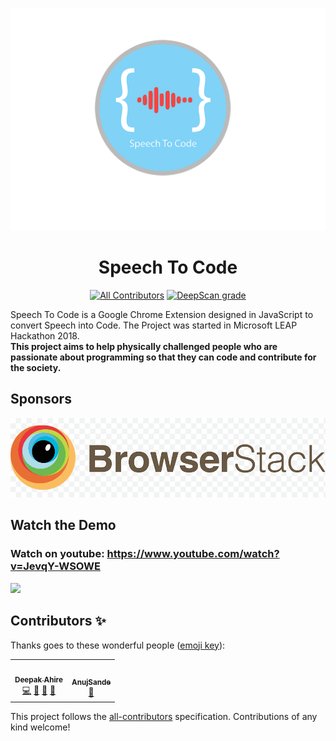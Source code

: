 <p align="center">
<img src="https://github.com/adeepak7/Speech-To-Code/blob/master/Icons/Speech%20To%20Code(128x128).png"><h1 align="center">Speech To Code</h1>
</p>

<!-- ALL-CONTRIBUTORS-BADGE:START - Do not remove or modify this section -->
<p align="center">
  <a href="#contributors-"><img src="https://img.shields.io/badge/all_contributors-2-orange.svg?style=flat-square" alt="All Contributors"></a>
  <a href="https://deepscan.io/dashboard#view=project&amp;tid=9637&amp;pid=12224&amp;bid=186007"><img src="https://deepscan.io/api/teams/9637/projects/12224/branches/186007/badge/grade.svg" alt="DeepScan grade"></a>
</p>  
<!-- ALL-CONTRIBUTORS-BADGE:END -->

Speech To Code is a Google Chrome Extension designed in JavaScript to convert Speech into Code. The Project was started in Microsoft LEAP Hackathon 2018.<br/><strong>This project aims to help physically challenged people who are passionate about programming so that they can code and contribute for the society.</strong>

## Sponsors

<span>
  
  <a href="https://www.browserstack.com/?from=github.com/adeepak7/CCDSAP-Roadmap">
      <img src="https://github.com/adeepak7/Speech-To-Code/blob/master/Icons/browserstack_logo.png" alt="BrowerStack"></a>
</span>

## Watch the Demo
### Watch on youtube: https://www.youtube.com/watch?v=JevqY-WSOWE

![](https://github.com/adeepak7/Speech-To-Code/blob/master/res/LEAP.gif)

## Contributors ✨

Thanks goes to these wonderful people ([emoji key](https://allcontributors.org/docs/en/emoji-key)):

<!-- ALL-CONTRIBUTORS-LIST:START - Do not remove or modify this section -->
<!-- prettier-ignore-start -->
<!-- markdownlint-disable -->
<table>
  <tr>
    <td align="center"><a href="https://github.com/adeepak7"><img src="https://avatars2.githubusercontent.com/u/20664587?v=4" width="100px;" alt=""/><br /><sub><b>Deepak Ahire</b></sub></a><br /><a href="https://github.com/adeepak7/Speech-To-Code/commits?author=adeepak7" title="Code">💻</a> <a href="#ideas-adeepak7" title="Ideas, Planning, & Feedback">🤔</a> <a href="#maintenance-adeepak7" title="Maintenance">🚧</a> <a href="https://github.com/adeepak7/Speech-To-Code/pulls?q=is%3Apr+reviewed-by%3Aadeepak7" title="Reviewed Pull Requests">👀</a></td>
    <td align="center"><a href="https://github.com/AnujSande"><img src="https://avatars3.githubusercontent.com/u/16663749?v=4" width="100px;" alt=""/><br /><sub><b>AnujSande</b></sub></a><br /><a href="#design-AnujSande" title="Design">🎨</a></td>
  </tr>
</table>

<!-- markdownlint-enable -->
<!-- prettier-ignore-end -->
<!-- ALL-CONTRIBUTORS-LIST:END -->

This project follows the [all-contributors](https://github.com/all-contributors/all-contributors) specification. Contributions of any kind welcome!
